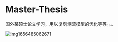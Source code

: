 # Master-Thesis

国外某硕士论文学习，用以复刻潮流模型的优化等等。。。

![img1656485062671](https://user-images.githubusercontent.com/77873833/177945759-0106ef03-73cf-4ecc-828e-4d3afd61ba5c.png)


